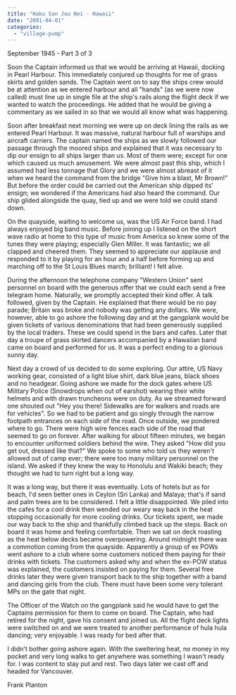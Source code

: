 ```yaml
---
title: "Haku San Jou Nei - Hawaii"
date: "2001-04-01"
categories: 
  - "village-pump"
---
```


September 1945 - Part 3 of 3

Soon the Captain informed us that we would be arriving at Hawaii, docking in Pearl Harbour. This immediately conjured up thoughts for me of grass skirts and golden sands. The Captain went on to say the ships crew would be at attention as we entered harbour and all "hands" (as we were now called) must line up in single file at the ship's rails along the flight deck if we wanted to watch the proceedings. He added that he would be giving a commentary as we sailed in so that we would all know what was happening.

Soon after breakfast next morning we were up on deck lining the rails as we entered Pearl Harbour. It was massive, natural harbour full of warships and aircraft carriers. The captain named the ships as we slowly followed our passage through the moored ships and explained that it was necessary to dip our ensign to all ships larger than us. Most of them were; except for one which caused us much amusement. We were almost past this ship, which I assumed had less tonnage that Glory and we were almost abreast of it when we heard the command from the bridge "Give him a blast, Mr Brown!" But before the order could be carried out the American ship dipped its' ensign; we wondered if the Americans had also heard the command. Our ship glided alongside the quay, tied up and we were told we could stand down.

On the quayside, waiting to welcome us, was the US Air Force band. I had always enjoyed big band music. Before joining up I listened on the short wave radio at home to this type of music from America so knew some of the tunes they were playing; especially Glen Miller. It was fantastic; we all clapped and cheered them. They seemed to appreciate our applause and responded to it by playing for an hour and a half before forming up and marching off to the St Louis Blues march; brilliant! I felt alive.

During the afternoon the telephone company "Western Union" sent personnel on board with the generous offer that we could each send a free telegram home. Naturally, we promptly accepted their kind offer. A talk followed, given by the Captain. He explained that there would be no pay parade; Britain was broke and nobody was getting any dollars. We were, however, able to go ashore the following day and at the gangplank would be given tickets of various denominations that had been generously supplied by the local traders. These we could spend in the bars and cafes. Later that day a troupe of grass skirted dancers accompanied by a Hawaiian band came on board and performed for us. It was a perfect ending to a glorious sunny day.

Next day a crowd of us decided to do some exploring. Our attire, US Navy working gear, consisted of a light blue shirt, dark blue jeans, black shoes and no headgear. Going ashore we made for the dock gates where US Military Police (Snowdrops when out of earshot) wearing their white helmets and with drawn truncheons were on duty. As we streamed forward one shouted out "Hey you there! Sidewalks are for walkers and roads are for vehicles". So we had to be patient and go singly through the narrow footpath entrances on each side of the road. Once outside, we pondered where to go. There were high wire fences each side of the road that seemed to go on forever. After walking for about fifteen minutes, we began to encounter uniformed soldiers behind the wire. They asked "How did you get out, dressed like that?" We spoke to some who told us they weren't allowed out of camp ever; there were too many military personnel on the island. We asked if they knew the way to Honolulu and Wakiki beach; they thought we had to turn right but a long way.

It was a long way, but there it was eventually. Lots of hotels but as for beach, I'd seen better ones in Ceylon (Sri Lanka) and Malaya; that's if sand and palm trees are to be considered. I felt a little disappointed. We piled into the cafes for a cool drink then wended our weary way back in the heat stopping occasionally for more cooling drinks. Our tickets spent, we made our way back to the ship and thankfully climbed back up the steps. Back on board it was home and feeling comfortable. Then we sat on deck roasting as the heat below decks became overpowering. Around midnight there was a commotion coming from the quayside. Apparently a group of ex POWs went ashore to a club where some customers noticed them paying for their drinks with tickets. The customers asked why and when the ex-POW status was explained, the customers insisted on paying for them. Several free drinks later they were given transport back to the ship together with a band and dancing girls from the club. There must have been some very tolerant MPs on the gate that night.

The Officer of the Watch on the gangplank said he would have to get the Captains permission for them to come on board. The Captain, who had retired for the night, gave his consent and joined us. All the flight deck lights were switched on and we were treated to another performance of hula hula dancing; very enjoyable. I was ready for bed after that.

I didn't bother going ashore again. With the sweltering heat, no money in my pocket and very long walks to get anywhere was something I wasn't ready for. I was content to stay put and rest. Two days later we cast off and headed for Vancouver.

Frank Planton
